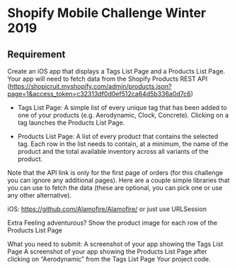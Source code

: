 # Shopify Mobile Challenge Winter 2019


## Requirement 

Create an iOS app that displays a Tags List Page and a Products List Page. Your app will need to fetch data from the Shopify Products REST API (https://shopicruit.myshopify.com/admin/products.json?page=1&access_token=c32313df0d0ef512ca64d5b336a0d7c6)

- Tags List Page: A simple list of every unique tag that has been added to one of your products (e.g. Aerodynamic, Clock, Concrete). Clicking on a tag launches the Products List Page.

- Products List Page: A list of every product that contains the selected tag. Each row in the list needs to contain, at a minimum, the name of the product and the total available inventory across all variants of the product.


Note that the API link is only for the first page of orders (for this challenge you can ignore any additional pages). Here are a couple simple libraries that you can use to fetch the data (these are optional, you can pick one or use any other alternative).

iOS:
https://github.com/Alamofire/Alamofire/ or just use URLSession

Extra
Feeling adventurous? Show the product image for each row of the Products List Page



What you need to submit:
A screenshot of your app showing the Tags List Page
A screenshot of your app showing the Products List Page after clicking on “Aerodynamic” from the Tags List Page
Your project code.
